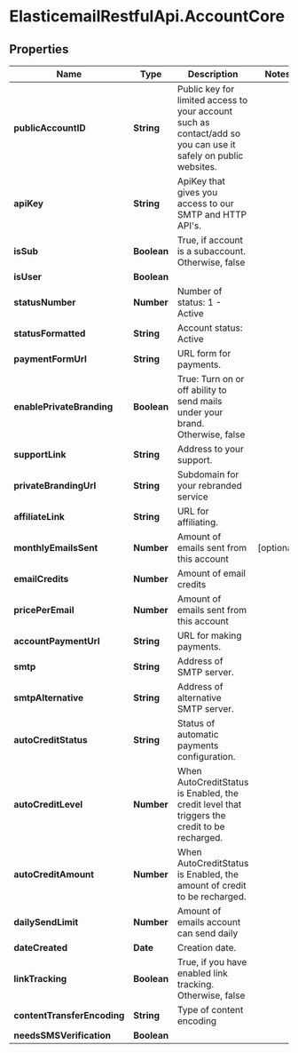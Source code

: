 # ElasticemailRestfulApi.AccountCore

## Properties
Name | Type | Description | Notes
------------ | ------------- | ------------- | -------------
**publicAccountID** | **String** | Public key for limited access to your account such as contact/add so you can use it safely on public websites. | 
**apiKey** | **String** | ApiKey that gives you access to our SMTP and HTTP API&#39;s. | 
**isSub** | **Boolean** | True, if account is a subaccount. Otherwise, false | 
**isUser** | **Boolean** |  | 
**statusNumber** | **Number** | Number of status: 1 - Active | 
**statusFormatted** | **String** | Account status: Active | 
**paymentFormUrl** | **String** | URL form for payments. | 
**enablePrivateBranding** | **Boolean** | True: Turn on or off ability to send mails under your brand. Otherwise, false | 
**supportLink** | **String** | Address to your support. | 
**privateBrandingUrl** | **String** | Subdomain for your rebranded service | 
**affiliateLink** | **String** | URL for affiliating. | 
**monthlyEmailsSent** | **Number** | Amount of emails sent from this account | [optional] 
**emailCredits** | **Number** | Amount of email credits | 
**pricePerEmail** | **Number** | Amount of emails sent from this account | 
**accountPaymentUrl** | **String** | URL for making payments. | 
**smtp** | **String** | Address of SMTP server. | 
**smtpAlternative** | **String** | Address of alternative SMTP server. | 
**autoCreditStatus** | **String** | Status of automatic payments configuration. | 
**autoCreditLevel** | **Number** | When AutoCreditStatus is Enabled, the credit level that triggers the credit to be recharged. | 
**autoCreditAmount** | **Number** | When AutoCreditStatus is Enabled, the amount of credit to be recharged. | 
**dailySendLimit** | **Number** | Amount of emails account can send daily | 
**dateCreated** | **Date** | Creation date. | 
**linkTracking** | **Boolean** | True, if you have enabled link tracking. Otherwise, false | 
**contentTransferEncoding** | **String** | Type of content encoding | 
**needsSMSVerification** | **Boolean** |  | 


